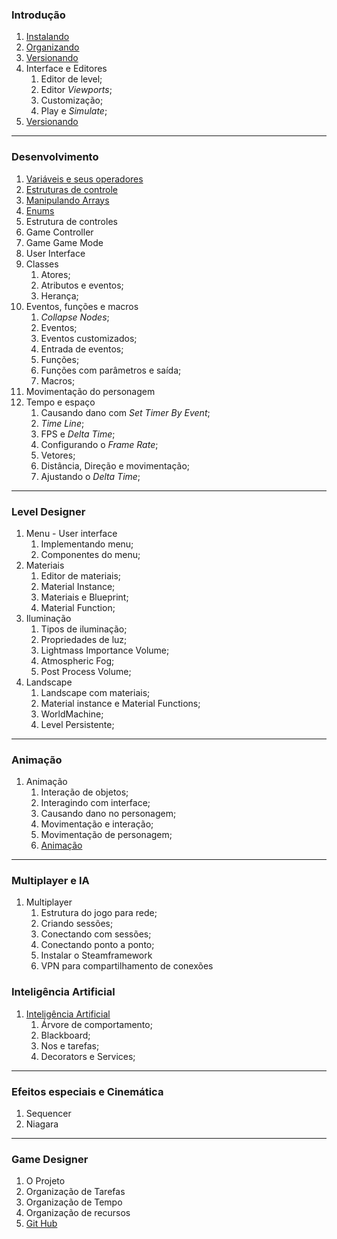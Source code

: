 ### Introdução
1. [Instalando](https://myerco.github.io/unreal-engine/modulo1/1-instalando.html)
1. [Organizando](https://myerco.github.io/unreal-engine/modulo1/2-organizando.html)
1. [Versionando](https://myerco.github.io/unreal-engine/modulo1/3-github.html)
1. Interface e Editores  
   1. Editor de level;
   1. Editor *Viewports*;
   1. Customização;
   1. Play e *Simulate*;
1. [Versionando](https://myerco.github.io/unreal-engine/modulo1/blueprint.html)
***

### Desenvolvimento     
1. [Variáveis e seus operadores](https://myerco.github.io/unreal-engine/modulo1/variaveis.html)  
1. [Estruturas de controle](https://myerco.github.io/unreal-engine/modulo1/estruturascontrole.html)
1. [Manipulando Arrays](https://myerco.github.io/unreal-engine/modulo1/array.html)  
1. [Enums](https://myerco.github.io/unreal-engine/modulo1/enum.html)    
1. Estrutura de controles
  1. Game Controller
  1. Game Game Mode
  1. User Interface
1. Classes  
    1. Atores;
    1. Atributos e eventos;
    1. Herança;   
1. Eventos, funções e macros  
    1. *Collapse Nodes*;
    1. Eventos;
    1. Eventos customizados;
    1. Entrada de eventos;
    1. Funções;
    1. Funções com parâmetros e saída;
    1. Macros;
1. Movimentação do personagem    
1. Tempo e espaço  
    1. Causando dano com *Set Timer By Event*;
    1. *Time Line*;
    1. FPS e *Delta Time*;
    1. Configurando o *Frame Rate*;
    1. Vetores;
    1. Distância, Direção e movimentação;
    1. Ajustando o *Delta Time*;   

***

### Level Designer  
1. Menu - User interface  
    1. Implementando menu;
    1. Componentes do menu;
1. Materiais  
    1. Editor de materiais;
    1. Material Instance;
    1. Materiais e Blueprint;
    1. Material Function;
1. Iluminação  
    1. Tipos de iluminação;
    1. Propriedades de luz;
    1. Lightmass Importance Volume;
    1. Atmospheric Fog;
    1. Post Process Volume;  
1. Landscape  
    1. Landscape com materiais;
    1. Material instance e Material Functions;
    1. WorldMachine;
    1. Level Persistente;

***

### Animação  
1. Animação  
    1. Interação de objetos;
    1. Interagindo com interface;
    1. Causando dano no personagem;
    1. Movimentação e interação;
    1. Movimentação de personagem;
    1. [Animação](https://myerco.github.io/unreal-engine/5-animacao.html)

***

### Multiplayer e IA  
1. Multiplayer  
    1. Estrutura do jogo para rede;
    1. Criando sessões;
    1. Conectando com sessões;
    1. Conectando ponto a ponto;
    1. Instalar o Steamframework
    1. VPN para compartilhamento de conexões
### Inteligência Artificial    
1. [Inteligência Artificial](https://myerco.github.io/unreal-engine/4-inteligenciaArtificial.html)
    1. Árvore de comportamento;
    1. Blackboard;
    1. Nos e tarefas;
    1. Decorators e Services;

***

### Efeitos especiais e Cinemática  
1. Sequencer  
1. Niagara

***
### Game Designer
1. O Projeto
1. Organização de Tarefas
1. Organização de Tempo
1. Organização de recursos
1. [Git Hub](https://myerco.github.io/unreal-engine/modulo1/3-github.html)  
